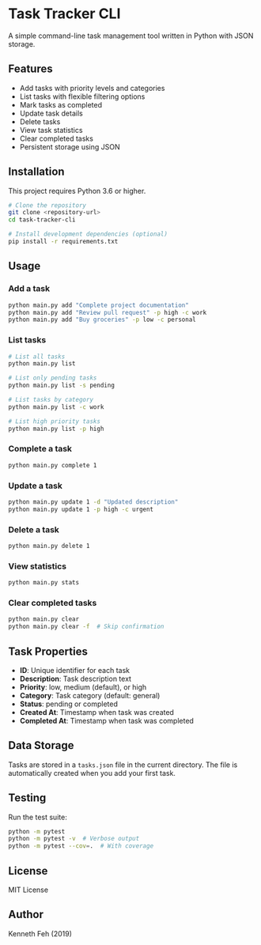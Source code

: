 # Task Tracker CLI

A simple command-line task management tool written in Python with JSON storage.

## Features

- Add tasks with priority levels and categories
- List tasks with flexible filtering options
- Mark tasks as completed
- Update task details
- Delete tasks
- View task statistics
- Clear completed tasks
- Persistent storage using JSON

## Installation

This project requires Python 3.6 or higher.

```bash
# Clone the repository
git clone <repository-url>
cd task-tracker-cli

# Install development dependencies (optional)
pip install -r requirements.txt
```

## Usage

### Add a task
```bash
python main.py add "Complete project documentation"
python main.py add "Review pull request" -p high -c work
python main.py add "Buy groceries" -p low -c personal
```

### List tasks
```bash
# List all tasks
python main.py list

# List only pending tasks
python main.py list -s pending

# List tasks by category
python main.py list -c work

# List high priority tasks
python main.py list -p high
```

### Complete a task
```bash
python main.py complete 1
```

### Update a task
```bash
python main.py update 1 -d "Updated description"
python main.py update 1 -p high -c urgent
```

### Delete a task
```bash
python main.py delete 1
```

### View statistics
```bash
python main.py stats
```

### Clear completed tasks
```bash
python main.py clear
python main.py clear -f  # Skip confirmation
```

## Task Properties

- **ID**: Unique identifier for each task
- **Description**: Task description text
- **Priority**: low, medium (default), or high
- **Category**: Task category (default: general)
- **Status**: pending or completed
- **Created At**: Timestamp when task was created
- **Completed At**: Timestamp when task was completed

## Data Storage

Tasks are stored in a `tasks.json` file in the current directory. The file is automatically created when you add your first task.

## Testing

Run the test suite:
```bash
python -m pytest
python -m pytest -v  # Verbose output
python -m pytest --cov=.  # With coverage
```

## License

MIT License

## Author

Kenneth Feh (2019)
